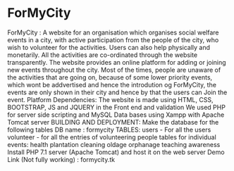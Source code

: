 # ForMyCity
ForMyCity : A website for an organisation which organises social welfare events in a city, with active participation from the people of the city, who wish to volunteer for the activities. Users can also help physically and monetarily. All the activities are co-ordinated through the website transparently.  The website provides an online platform for adding or joining new events throughout the city. Most of the times, people are unaware of the activities that are going on, because of some lower priority events, which wont be addvertised and hence the introdution og ForMyCity, the events are only shown in their city and hence by that the users can Join the event.  Platform Dependencies: The website is made using HTML, CSS, BOOTSTRAP, JS and JQUERY in the Front end and validation We used PHP for server side scripting and MySQL Data bases using Xampp with Apache Tomcat server  BUILDING AND DEPLOYMENT:  Make the database for the following tables DB name : formycity TABLES: users - For all the users volunteer - for all the entries of volunteering people tables for individual events: health plantation cleaning oldage orphanage teaching awareness  Install PHP 7.1 server (Apache Tomcat) and host it on the web server  Demo Link (Not fully working) : formycity.tk
